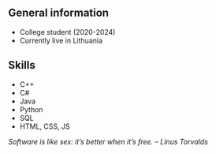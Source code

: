 ## General information
* College student (2020-2024)
* Currently live in Lithuania

## Skills
* C++
* C#
* Java
* Python
* SQL
* HTML, CSS, JS

<i> Software is like sex: it’s better when it’s free. – Linus Torvalds </i>
